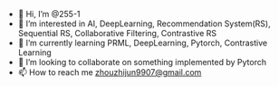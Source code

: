 - 👋 Hi, I’m @255-1
- 👀 I’m interested in AI, DeepLearning, Recommendation System(RS), Sequential RS, Collaborative Filtering, Contrastive RS
- 🌱 I’m currently learning PRML, DeepLearning, Pytorch, Contrastive Learning
- 💞️ I’m looking to collaborate on something implemented by Pytorch
- 📫 How to reach me zhouzhijun9907@gmail.com

<!---
255-1/255-1 is a ✨ special ✨ repository because its `README.md` (this file) appears on your GitHub profile.
You can click the Preview link to take a look at your changes.
--->
